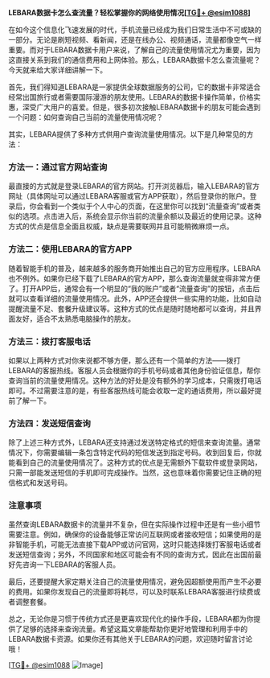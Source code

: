 **LEBARA数据卡怎么查流量？轻松掌握你的网络使用情况[[TG💪+ @esim1088](https://t.me/s/esim1088)]**

在如今这个信息化飞速发展的时代，手机流量已经成为我们日常生活中不可或缺的一部分。无论是刷短视频、看新闻，还是在线办公、视频通话，流量都像空气一样重要。而对于LEBARA数据卡用户来说，了解自己的流量使用情况尤为重要，因为这直接关系到我们的通信费用和上网体验。那么，LEBARA数据卡怎么查流量呢？今天就来给大家详细讲解一下。

首先，我们得知道LEBARA是一家提供全球数据服务的公司，它的数据卡非常适合经常出国旅行或者需要国际漫游的朋友使用。LEBARA的数据卡操作简单，价格实惠，深受广大用户的喜爱。但是，很多初次接触LEBARA数据卡的朋友可能会遇到一个问题：如何查询自己当前的流量使用情况呢？

其实，LEBARA提供了多种方式供用户查询流量使用情况。以下是几种常见的方法：

### 方法一：通过官方网站查询

最直接的方式就是登录LEBARA的官方网站。打开浏览器后，输入LEBARA的官方网址（具体网址可以通过LEBARA客服或官方APP获取），然后登录你的账户。登录后，你会看到一个类似于个人中心的页面，在这里你可以找到“流量查询”或者类似的选项。点击进入后，系统会显示你当前的流量余额以及最近的使用记录。这种方式的优点是信息全面且权威，缺点是需要联网并且可能稍微麻烦一点。

### 方法二：使用LEBARA的官方APP

随着智能手机的普及，越来越多的服务商开始推出自己的官方应用程序。LEBARA也不例外。如果你已经下载了LEBARA的官方APP，那么查询流量就变得非常方便了。打开APP后，通常会有一个明显的“我的账户”或者“流量查询”的按钮，点击后就可以查看详细的流量使用情况。此外，APP还会提供一些实用的功能，比如自动提醒流量不足、套餐升级建议等。这种方式的优点是随时随地都可以查询，并且界面友好，适合不太熟悉电脑操作的朋友。

### 方法三：拨打客服电话

如果以上两种方式对你来说都不够方便，那么还有一个简单的方法——拨打LEBARA的客服热线。客服人员会根据你的手机号码或者其他身份验证信息，帮你查询当前的流量使用情况。这种方法的好处是没有额外的学习成本，只需拨打电话即可。不过需要注意的是，有些客服热线可能会收取一定的通话费用，所以最好提前了解一下。

### 方法四：发送短信查询

除了上述三种方式外，LEBARA还支持通过发送特定格式的短信来查询流量。通常情况下，你需要编辑一条包含特定代码的短信发送到指定号码。收到回复后，你就能看到自己的流量使用情况了。这种方式的优点是无需额外下载软件或登录网站，只需一部能发送短信的手机即可完成操作。当然，这也意味着你需要记住正确的短信格式和发送号码。

### 注意事项

虽然查询LEBARA数据卡的流量并不复杂，但在实际操作过程中还是有一些小细节需要注意。例如，确保你的设备能够正常访问互联网或者接收短信；如果使用的是非智能手机，可能无法直接下载APP或访问官网，这时只能选择拨打客服电话或者发送短信查询；另外，不同国家和地区可能会有不同的查询方式，因此在出国前最好先咨询一下LEBARA的客服人员。

最后，还要提醒大家定期关注自己的流量使用情况，避免因超额使用而产生不必要的费用。如果你发现自己的流量即将耗尽，可以及时联系LEBARA客服进行续费或者调整套餐。

总之，无论你是习惯于传统方式还是更喜欢现代化的操作手段，LEBARA都为你提供了足够的选择来查询流量。希望这篇文章能帮助你更好地管理和利用手中的LEBARA数据卡资源。如果你还有其他关于LEBARA的问题，欢迎随时留言讨论哦！

[[TG💪+ @esim1088](https://t.me/s/esim1088) ![Image](https://i.postimg.cc/4NQfJmqS/Snipaste-2025-05-13-00-14-12.png)]